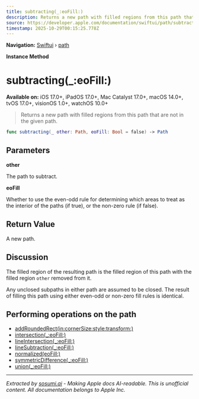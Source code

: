 ```yaml
---
title: subtracting(_:eoFill:)
description: Returns a new path with filled regions from this path that are not in the given path.
source: https://developer.apple.com/documentation/swiftui/path/subtracting(_:eofill:)
timestamp: 2025-10-29T00:15:25.778Z
---
```


**Navigation:** [Swiftui](/documentation/swiftui) › [path](/documentation/swiftui/path)

**Instance Method**

# subtracting(_:eoFill:)

**Available on:** iOS 17.0+, iPadOS 17.0+, Mac Catalyst 17.0+, macOS 14.0+, tvOS 17.0+, visionOS 1.0+, watchOS 10.0+

> Returns a new path with filled regions from this path that are not in the given path.

```swift
func subtracting(_ other: Path, eoFill: Bool = false) -> Path
```

## Parameters

**other**

The path to subtract.



**eoFill**

Whether to use the even-odd rule for determining which areas to treat as the interior of the paths (if true), or the non-zero rule (if false).



## Return Value

A new path.

## Discussion

The filled region of the resulting path is the filled region of this path with the filled region `other` removed from it.

Any unclosed subpaths in either path are assumed to be closed. The result of filling this path using either even-odd or non-zero fill rules is identical.

## Performing operations on the path

- [addRoundedRect(in:cornerSize:style:transform:)](/documentation/swiftui/path/addroundedrect(in:cornersize:style:transform:))
- [intersection(_:eoFill:)](/documentation/swiftui/path/intersection(_:eofill:))
- [lineIntersection(_:eoFill:)](/documentation/swiftui/path/lineintersection(_:eofill:))
- [lineSubtraction(_:eoFill:)](/documentation/swiftui/path/linesubtraction(_:eofill:))
- [normalized(eoFill:)](/documentation/swiftui/path/normalized(eofill:))
- [symmetricDifference(_:eoFill:)](/documentation/swiftui/path/symmetricdifference(_:eofill:))
- [union(_:eoFill:)](/documentation/swiftui/path/union(_:eofill:))

---

*Extracted by [sosumi.ai](https://sosumi.ai) - Making Apple docs AI-readable.*
*This is unofficial content. All documentation belongs to Apple Inc.*
